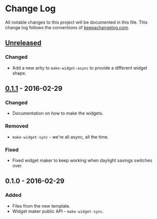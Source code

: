 # Change Log
All notable changes to this project will be documented in this file. This change log follows the conventions of [keepachangelog.com](http://keepachangelog.com/).

## [Unreleased][unreleased]
### Changed
- Add a new arity to `make-widget-async` to provide a different widget shape.

## [0.1.1] - 2016-02-29
### Changed
- Documentation on how to make the widgets.

### Removed
- `make-widget-sync` - we're all async, all the time.

### Fixed
- Fixed widget maker to keep working when daylight savings switches over.

## 0.1.0 - 2016-02-29
### Added
- Files from the new template.
- Widget maker public API - `make-widget-sync`.

[unreleased]: https://github.com/your-name/auth/compare/0.1.1...HEAD
[0.1.1]: https://github.com/your-name/auth/compare/0.1.0...0.1.1
